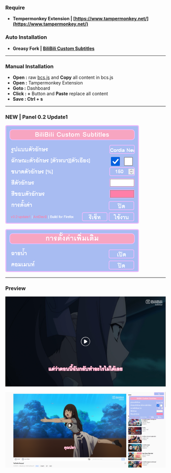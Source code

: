### Require 

* **Tempermonkey Extension | [https://www.tampermonkey.net/](https://www.tampermonkey.net/)**

### Auto Installation

* **Greasy Fork | [BiliBili Custom Subtitles](https://greasyfork.org/en/scripts/469229-bilibili-custom-subtitles)**

---

### Manual Installation

* **Open :** raw [bcs.js](https://raw.githubusercontent.com/AnimeAbout/BiliBili-Custom-Subtitles/main/bcs.js) and **Copy** all content in bcs.js
* **Open :** Tampermonkey Extension
* **Goto :** Dashboard
* **Click : +** Button and **Paste** replace all content
* **Save : Ctrl + s**

---

### NEW | Panel 0.2 Update1

![1687976977930](image/readme/1687976977930.png)

![1687976835616](image/readme/1687976835616.png)

---

### Preview

![1687434688433](image/readme/1687434688433.png)

![1687669408799](image/readme/1687669408799.png)
